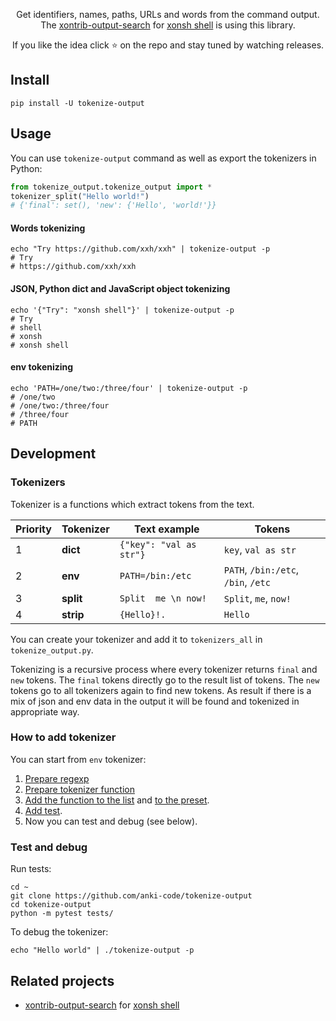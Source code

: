 <p align="center">
Get identifiers, names, paths, URLs and words from the command output.<br> 
The <a href="https://github.com/anki-code/xontrib-output-search">xontrib-output-search</a> for <a href="https://xon.sh/">xonsh shell</a> is using this library.
</p>

<p align="center">  
If you like the idea click ⭐ on the repo and stay tuned by watching releases.
</p>

## Install
```shell script
pip install -U tokenize-output
```

## Usage

You can use `tokenize-output` command as well as export the tokenizers in Python:
```python
from tokenize_output.tokenize_output import *
tokenizer_split("Hello world!")
# {'final': set(), 'new': {'Hello', 'world!'}}
```

#### Words tokenizing
```shell script
echo "Try https://github.com/xxh/xxh" | tokenize-output -p
# Try
# https://github.com/xxh/xxh
```

#### JSON, Python dict and JavaScript object tokenizing
```shell script
echo '{"Try": "xonsh shell"}' | tokenize-output -p
# Try
# shell
# xonsh
# xonsh shell
```    

#### env tokenizing
```shell script
echo 'PATH=/one/two:/three/four' | tokenize-output -p
# /one/two
# /one/two:/three/four
# /three/four
# PATH
```    

## Development

### Tokenizers
Tokenizer is a functions which extract tokens from the text.

| Priority | Tokenizer  | Text example  | Tokens |
| ---------| ---------- | ----- | ------ |
| 1        | **dict**   | `{"key": "val as str"}` | `key`, `val as str` |
| 2        | **env**    | `PATH=/bin:/etc` | `PATH`, `/bin:/etc`, `/bin`, `/etc` |   
| 3        | **split**  | `Split  me \n now!` | `Split`, `me`, `now!` |   
| 4        | **strip**  | `{Hello}!.` | `Hello` |   

You can create your tokenizer and add it to `tokenizers_all` in `tokenize_output.py`.

Tokenizing is a recursive process where every tokenizer returns `final` and `new` tokens. 
The `final` tokens directly go to the result list of tokens. The `new` tokens go to all 
tokenizers again to find new tokens. As result if there is a mix of json and env data 
in the output it will be found and tokenized in appropriate way.  

### How to add tokenizer

You can start from `env` tokenizer:

1. [Prepare regexp](https://github.com/tokenizer/tokenize-output/blob/25b930cfadf8291e72a72144962e411e47d28139/tokenize_output/tokenize_output.py#L10)
2. [Prepare tokenizer function](https://github.com/tokenizer/tokenize-output/blob/25b930cfadf8291e72a72144962e411e47d28139/tokenize_output/tokenize_output.py#L57-L70)
3. [Add the function to the list](https://github.com/tokenizer/tokenize-output/blob/25b930cfadf8291e72a72144962e411e47d28139/tokenize_output/tokenize_output.py#L139-L144) and [to the preset](https://github.com/tokenizer/tokenize-output/blob/25b930cfadf8291e72a72144962e411e47d28139/tokenize_output/tokenize_output.py#L147).
4. [Add test](https://github.com/tokenizer/tokenize-output/blob/25b930cfadf8291e72a72144962e411e47d28139/tests/test_tokenize.py#L34-L35).
5. Now you can test and debug (see below).

### Test and debug
Run tests:
```shell script
cd ~
git clone https://github.com/anki-code/tokenize-output
cd tokenize-output
python -m pytest tests/
```
To debug the tokenizer:
```shell script
echo "Hello world" | ./tokenize-output -p
```

## Related projects
* [xontrib-output-search][XONTRIB_OUTPUT_SEARCH] for [xonsh shell][XONSH]

[XONTRIB_OUTPUT_SEARCH]: https://github.com/anki-code/xontrib-output-search
[XONSH]: https://xon.sh/
